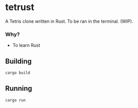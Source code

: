 # tetrust

A Tetris clone written in Rust. To be ran in the terminal. (WIP).

### Why?
- To learn Rust

## Building

```bash
cargo build
```

## Running

```bash
cargo run
```

